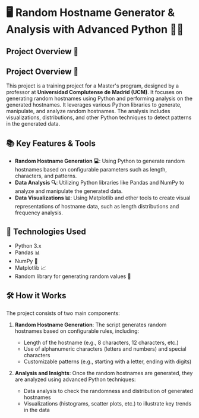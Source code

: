 # 🖥️ Random Hostname Generator & Analysis with Advanced Python 🧑‍💻

## Project Overview 🎯
## Project Overview 🎯
This project is a training project for a Master's program, designed by a professor at **Universidad Complutense de Madrid (UCM)**. It focuses on generating random hostnames using Python and performing analysis on the generated hostnames. It leverages various Python libraries to generate, manipulate, and analyze random hostnames. The analysis includes visualizations, distributions, and other Python techniques to detect patterns in the generated data.

## 📚 Key Features & Tools
- **Random Hostname Generation 💻**: Using Python to generate random hostnames based on configurable parameters such as length, characters, and patterns.
- **Data Analysis 🔍**: Utilizing Python libraries like Pandas and NumPy to analyze and manipulate the generated data.
- **Data Visualizations 📊**: Using Matplotlib and other tools to create visual representations of hostname data, such as length distributions and frequency analysis.

## 🔧 Technologies Used
- Python 3.x
- Pandas 📊
- NumPy 🔢
- Matplotlib 📈
- Random library for generating random values 🎲

## 🛠️ How it Works
The project consists of two main components:
1. **Random Hostname Generation**: The script generates random hostnames based on configurable rules, including:
   - Length of the hostname (e.g., 8 characters, 12 characters, etc.)
   - Use of alphanumeric characters (letters and numbers) and special characters
   - Customizable patterns (e.g., starting with a letter, ending with digits)
   
2. **Analysis and Insights**: Once the random hostnames are generated, they are analyzed using advanced Python techniques:
   - Data analysis to check the randomness and distribution of generated hostnames
   - Visualizations (histograms, scatter plots, etc.) to illustrate key trends in the data
  
